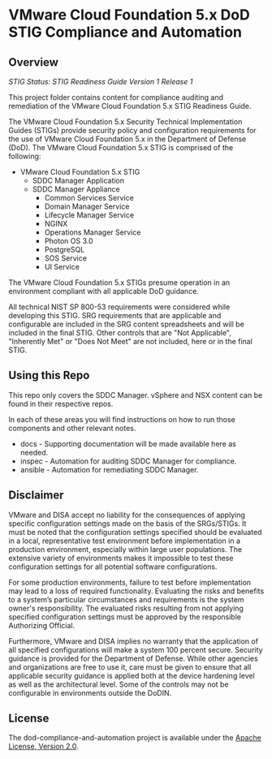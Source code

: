 # VMware Cloud Foundation 5.x DoD STIG Compliance and Automation

## Overview
*STIG Status: STIG Readiness Guide Version 1 Release 1*

This project folder contains content for compliance auditing and remediation of the VMware Cloud Foundation 5.x STIG Readiness Guide.

The VMware Cloud Foundation 5.x Security Technical Implementation Guides (STIGs) provide security policy and configuration requirements for the use of VMware Cloud Foundation 5.x in the Department of Defense (DoD). The VMware Cloud Foundation 5.x STIG is comprised of the following:

- VMware Cloud Foundation 5.x STIG 
  - SDDC Manager Application
  - SDDC Manager Appliance
    - Common Services Service
    - Domain Manager Service
    - Lifecycle Manager Service
    - NGINX
    - Operations Manager Service
    - Photon OS 3.0
    - PostgreSQL
    - SOS Service
    - UI Service

The VMware Cloud Foundation 5.x STIGs presume operation in an environment compliant with all applicable DoD guidance.

All technical NIST SP 800-53 requirements were considered while developing this STIG. SRG requirements that are applicable and configurable are included in the SRG content spreadsheets and will be included in the final STIG. Other controls that are "Not Applicable", "Inherently Met" or "Does Not Meet" are not included, here or in the final STIG.

## Using this Repo
This repo only covers the SDDC Manager. vSphere and NSX content can be found in their respective repos.  

In each of these areas you will find instructions on how to run those components and other relevant notes.  
- docs - Supporting documentation will be made available here as needed.
- inspec - Automation for auditing SDDC Manager for compliance.
- ansible - Automation for remediating SDDC Manager.

## Disclaimer

VMware and DISA accept no liability for the consequences of applying specific configuration settings made on the basis of the SRGs/STIGs. It must be noted that the configuration settings specified should be evaluated in a local, representative test environment before implementation in a production environment, especially within large user populations. The extensive variety of environments makes it impossible to test these configuration settings for all potential software configurations.

For some production environments, failure to test before implementation may lead to a loss of required functionality. Evaluating the risks and benefits to a system’s particular circumstances and requirements is the system owner's responsibility. The evaluated risks resulting from not applying specified configuration settings must be approved by the responsible Authorizing Official.

Furthermore, VMware and DISA implies no warranty that the application of all specified configurations will make a system 100 percent secure. Security guidance is provided for the Department of Defense. While other agencies and organizations are free to use it, care must be given to ensure that all applicable security guidance is applied both at the device hardening level as well as the architectural level. Some of the controls may not be configurable in environments outside the DoDIN.

## License

The dod-compliance-and-automation project is available under the [Apache License, Version 2.0](LICENSE).
